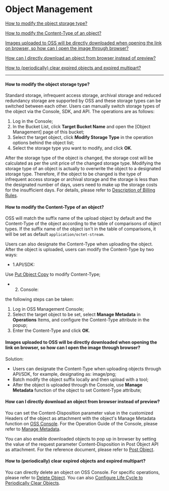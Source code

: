 # Object Management

[How to modify the object storage type? ](Object-Management#user-content-1)

[How to modify the Content-Type of an object? ](Object-Management#user-content-2)

[Images uploaded to OSS will be directly downloaded when opening the link on browser, so how can I open the image through browser? ](Object-Management#user-content-3)

[How can I directly download an object from browser instead of preview? ](Object-Management#user-content-4)

[How to (periodically) clear expired objects and expired multipart? ](Object-Management#user-content-5)

------

<div id="user-content-1"></div>

#### How to modify the object storage type?

Standard storage, infrequent access storage, archival storage and reduced redundancy storage are supported by OSS and these storage types can be switched between each other. Users can manually switch storage types of the object via the Console, SDK, and API. The operations are as follows:

1. Log in the Console;
2. In the Bucket List, click **Target Bucket Name** and open the [Object Management] page of this bucket;
3. Select the target object, click **Modify Storage Type** in the operation options behind the object list;
4. Select the storage type you want to modify, and click **OK**.

After the storage type of the object is changed, the storage cost will be calculated as per the unit price of the changed storage type. Modifying the storage type of an object is actually to overwrite the object to a designated storage type. Therefore, if the object to be changed is the type of infrequent access storage or archival storage and the storage is less than the designated number of days, users need to make up the storage costs for the insufficient days. For details, please refer to [Description of Billing Rules](https://docs.jdcloud.com/object-storage-service/billing-rules).

<div id="user-content-2"></div>

#### How to modify the Content-Type of an object?

OSS will match the suffix name of the upload object by default and the Content-Type of the object according to the table of comparisons of object types. If the suffix name of the object isn't in the table of comparisons, it will be set as default `application/octet-stream`.

Users can also designate the Content-Type when uploading the object. After the object is uploaded, users can modify the Content-Type by two ways:

- 1.API/SDK:

Use [Put Object Copy](https://docs.jdcloud.com/object-storage-service/put-object-copy-2) to modify Content-Type;

- 2. Console:

the following steps can be taken:

1. Log in OSS Management Console;
2. Select the target object to be set, select **Manage Metadata** in **Operations** Items, and configure the Content-Type attribute in the popup;
3. Enter the Content-Type and click **OK**.

<div id="user-content-3"></div>

#### Images uploaded to OSS will be directly downloaded when opening the link on browser, so how can I open the image through browser?

Solution:

- Users can designate the Content-Type when uploading objects through API/SDK, for example, designating as: image/png;
- Batch modify the object suffix locally and then upload with a tool;
- After the object is uploaded through the Console, use **Manage Metadata** function of the object to set Content-Type attribute;

<div id="user-content-4"></div>

#### How can I directly download an object from browser instead of preview?

You can set the Content-Disposition parameter value in the customized Headers of the object as attachment with the object's Manage Metadata function on [OSS Console](https://oss-console.jdcloud.com/space). For the Operation Guide of the Console, please refer to [Manage Metadata](https://docs.jdcloud.com/object-storage-service/user-defined-metadata).

You can also enable downloaded objects to pop up in browser by setting the value of the request parameter Content-Disposition in Post Object API as attachment. For the reference document, please refer to [Post Object](https://docs.jdcloud.com/en/object-storage-service/post-object-2).

<div id="user-content-5"></div>

#### How to (periodically) clear expired objects and expired multipart?

You can directly delete an object on OSS Console. For specific operations, please refer to [Delete Object](https://docs.jdcloud.com/object-storage-service/delete-object). You can also [Configure Life Cycle to Periodically Clear Objects](https://docs.jdcloud.com/object-storage-service/delete-object).
